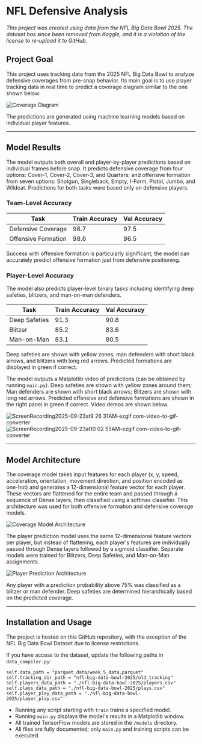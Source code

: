 # NFL Defensive Analysis

*This project was created using data from the NFL Big Data Bowl 2025. The dataset has since been removed from Kaggle, and it is a violation of the license to re-upload it to GitHub.*

## Project Goal

This project uses tracking data from the 2025 NFL Big Data Bowl to analyze defensive coverages from pre-snap behavior. Its main goal is to use player tracking data in real time to predict a coverage diagram similar to the one shown below:

![Coverage Diagram](https://github.com/user-attachments/assets/16e9f8cf-28cd-47ab-a250-368ddc270a13)

The predictions are generated using machine learning models based on individual player features.

---

## Model Results

The model outputs both overall and player-by-player predictions based on individual frames before snap. It predicts defensive coverage from four options: Cover-1, Cover-2, Cover-3, and Quarters; and offensive formation from seven options: Shotgun, Singleback, Empty, I-Form, Pistol, Jumbo, and Wildcat. Predictions for both tasks were based only on defensive players.

### Team-Level Accuracy

| Task                | Train Accuracy | Val Accuracy |
| ------------------- | -------------- | ------------ |
| Defensive Coverage  | 98.7           | 97.5         |
| Offensive Formation | 98.6           | 96.5         |

Success with offensive formation is particularly significant; the model can accurately predict offensive formation just from defensive positioning.

### Player-Level Accuracy

The model also predicts player-level binary tasks including identifying deep safeties, blitzers, and man-on-man defenders.

| Task          | Train Accuracy | Val Accuracy |
| ------------- | -------------- | ------------ |
| Deep Safeties | 91.3           | 90.8         |
| Blitzer       | 85.2           | 83.6         |
| Man-on-Man    | 83.1           | 80.5         |

Deep safeties are shown with yellow zones, man defenders with short black arrows, and blitzers with long red arrows. Predicted formations are displayed in green if correct.

The model outputs a Matplotlib video of predictions (can be obtained by running `main.py`). Deep safeties are shown with yellow zones around them; Man defenders are shown with short black arrows; Blitzers are shown with long red arrows. Predicted offensive and defensive formations are shown in the right panel in green if correct. Video demos are shown below.

![ScreenRecording2025-09-23at9 26 31AM-ezgif com-video-to-gif-converter](https://github.com/user-attachments/assets/1adab242-5609-4c8b-9bd9-ca01e4b0ad25)
![ScreenRecording2025-09-23at10 02 55AM-ezgif com-video-to-gif-converter](https://github.com/user-attachments/assets/39b9aca1-b097-4eed-a3e2-dd40fef1ba78)

---

## Model Architecture

The coverage model takes input features for each player (x, y, speed, acceleration, orientation, movement direction, and position encoded as one-hot) and generates a 12-dimensional feature vector for each player. These vectors are flattened for the entire team and passed through a sequence of Dense layers, then classified using a softmax classifier. This architecture was used for both offensive formation and defensive coverage models.

![Coverage Model Architecture](https://github.com/user-attachments/assets/e14bd5d7-5721-4a20-8867-c96df91eb8ba)

The player prediction model uses the same 12-dimensional feature vectors per player, but instead of flattening, each player's features are individually passed through Dense layers followed by a sigmoid classifier. Separate models were trained for Blitzers, Deep Safeties, and Man-on-Man assignments.

![Player Prediction Architecture](https://github.com/user-attachments/assets/c4279159-78ac-4b77-ac52-f5fed1fb0ec4)

Any player with a prediction probability above 75% was classified as a blitzer or man defender. Deep safeties are determined hierarchically based on the predicted coverage.

---

## Installation and Usage

The project is hosted on this GitHub repository, with the exception of the NFL Big Data Bowl Dataset due to license restrictions.  

If you have access to the dataset, update the following paths in `data_compiler.py`:
```
self.data_path = "parquet_data/week_5_data.parquet"
self.tracking_dir_path = "nfl-big-data-bowl-2025/old_tracking"
self.players_data_path = "./nfl-big-data-bowl-2025/players.csv"
self.plays_data_path = "./nfl-big-data-bowl-2025/plays.csv"
self.player_play_data_path = "./nfl-big-data-bowl-2025/player_play.csv"
```

- Running any script starting with `train` trains a specified model.  
- Running `main.py` displays the model's results in a Matplotlib window.  
- All trained TensorFlow models are stored in the `/models` directory.  
- All files are fully documented; only `main.py` and training scripts can be executed.
